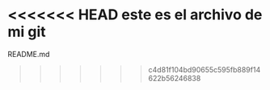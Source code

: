 <<<<<<< HEAD
este es el archivo de mi git
=======
README.md
>>>>>>> c4d81f104bd90655c595fb889f14622b56246838
